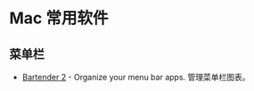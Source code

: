 # Mac 常用软件

## 菜单栏

- [Bartender 2](https://www.macbartender.com/) - Organize your menu bar apps. 管理菜单栏图表。
